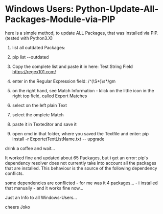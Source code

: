 # Windows Users: Python-Update-All-Packages-Module-via-PIP
here is a simple method, to update ALL Packages, that was installed via PIP. (tested with Python3.X)

1. list all outdated Packages:
2. pip list --outdated
3. Copy the complete list and paste it in here: Test String Field
      https://regex101.com/
4. enter in the Regular Expression field:
/^(\S+)\s*/gm

5. on the right hand, see Match Information - klick on the little icon in the right top field, called Export Matches
6. select on the left plain Text
7. select the omplete Match
8. paste it in Texteditor and save it
9. open cmd in that folder, where you saved the Textfile and enter:
  pip install -r ExportetTextListName.txt -- upgrade

drink a coffee and wait...


It worked fine and updated about 65 Packages, but i get an error:
pip's dependency resolver does not currently take into account all the packages that are installed. This behaviour is the source of the following dependency conflicts.

some dependencies are conflicted - for me was it 4 packages... - i installed that manually - and it works fine now...

Just an Info to all Windows-Users...

cheers
Joko
   
